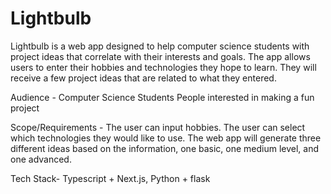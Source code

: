 # Lightbulb

Lightbulb is a web app designed to help computer science students with project ideas that correlate with their interests and goals. The app allows users to enter their hobbies and technologies they hope to learn. They will receive a few project ideas that are related to what they entered. 

Audience -
Computer Science Students
People interested in making a fun project

Scope/Requirements -
The user can input hobbies.
The user can select which technologies they would like to use.
The web app will generate three different ideas based on the information, one basic, one medium level, and one advanced.

Tech Stack- 
Typescript + Next.js, 
Python + flask
